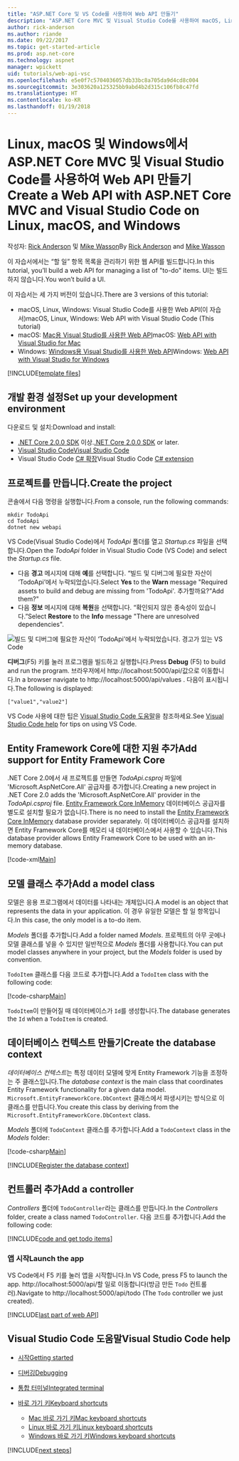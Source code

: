 ```yaml
---
title: "ASP.NET Core 및 VS Code를 사용하여 Web API 만들기"
description: "ASP.NET Core MVC 및 Visual Studio Code를 사용하여 macOS, Linux 또는 Windows에서 웹 API 빌드"
author: rick-anderson
ms.author: riande
ms.date: 09/22/2017
ms.topic: get-started-article
ms.prod: asp.net-core
ms.technology: aspnet
manager: wpickett
uid: tutorials/web-api-vsc
ms.openlocfilehash: e5e0f7c5704036057db33bc8a705da9d4cd8c004
ms.sourcegitcommit: 3e303620a125325bb9abd4b2d315c106fb8c47fd
ms.translationtype: HT
ms.contentlocale: ko-KR
ms.lasthandoff: 01/19/2018
---
```

# <a name="create-a-web-api-with-aspnet-core-mvc-and-visual-studio-code-on-linux-macos-and-windows"></a><span data-ttu-id="093e1-103">Linux, macOS 및 Windows에서 ASP.NET Core MVC 및 Visual Studio Code를 사용하여 Web API 만들기</span><span class="sxs-lookup"><span data-stu-id="093e1-103">Create a Web API with ASP.NET Core MVC and Visual Studio Code on Linux, macOS, and Windows</span></span>

<span data-ttu-id="093e1-104">작성자: [Rick Anderson](https://twitter.com/RickAndMSFT) 및 [Mike Wasson](https://github.com/mikewasson)</span><span class="sxs-lookup"><span data-stu-id="093e1-104">By [Rick Anderson](https://twitter.com/RickAndMSFT) and [Mike Wasson](https://github.com/mikewasson)</span></span>

<span data-ttu-id="093e1-105">이 자습서에서는 “할 일” 항목 목록을 관리하기 위한 웹 API를 빌드합니다.</span><span class="sxs-lookup"><span data-stu-id="093e1-105">In this tutorial, you’ll build a web API for managing a list of "to-do" items.</span></span> <span data-ttu-id="093e1-106">UI는 빌드하지 않습니다.</span><span class="sxs-lookup"><span data-stu-id="093e1-106">You won’t build a UI.</span></span>

<span data-ttu-id="093e1-107">이 자습서는 세 가지 버전이 있습니다.</span><span class="sxs-lookup"><span data-stu-id="093e1-107">There are 3 versions of this tutorial:</span></span>

* <span data-ttu-id="093e1-108">macOS, Linux, Windows: Visual Studio Code를 사용한 Web API(이 자습서)</span><span class="sxs-lookup"><span data-stu-id="093e1-108">macOS, Linux, Windows: Web API with Visual Studio Code (This tutorial)</span></span>
* <span data-ttu-id="093e1-109">macOS: [Mac용 Visual Studio를 사용한 Web API](xref:tutorials/first-web-api-mac)</span><span class="sxs-lookup"><span data-stu-id="093e1-109">macOS: [Web API with Visual Studio for Mac](xref:tutorials/first-web-api-mac)</span></span>
* <span data-ttu-id="093e1-110">Windows: [Windows용 Visual Studio를 사용한 Web API](xref:tutorials/first-web-api)</span><span class="sxs-lookup"><span data-stu-id="093e1-110">Windows: [Web API with Visual Studio for Windows](xref:tutorials/first-web-api)</span></span>

<!-- WARNING: The code AND images in this doc are used by uid: tutorials/web-api-vsc, tutorials/first-web-api-mac and tutorials/first-web-api. If you change any code/images in this tutorial, update uid: tutorials/web-api-vsc -->

[!INCLUDE[template files](../includes/webApi/intro.md)]

## <a name="set-up-your-development-environment"></a><span data-ttu-id="093e1-111">개발 환경 설정</span><span class="sxs-lookup"><span data-stu-id="093e1-111">Set up your development environment</span></span>

<span data-ttu-id="093e1-112">다운로드 및 설치:</span><span class="sxs-lookup"><span data-stu-id="093e1-112">Download and install:</span></span>
- <span data-ttu-id="093e1-113">[.NET Core 2.0.0 SDK](https://www.microsoft.com/net/core) 이상.</span><span class="sxs-lookup"><span data-stu-id="093e1-113">[.NET Core 2.0.0 SDK](https://www.microsoft.com/net/core) or later.</span></span>
- [<span data-ttu-id="093e1-114">Visual Studio Code</span><span class="sxs-lookup"><span data-stu-id="093e1-114">Visual Studio Code</span></span>](https://code.visualstudio.com)
- <span data-ttu-id="093e1-115">Visual Studio Code [C# 확장](https://marketplace.visualstudio.com/items?itemName=ms-vscode.csharp)</span><span class="sxs-lookup"><span data-stu-id="093e1-115">Visual Studio Code [C# extension](https://marketplace.visualstudio.com/items?itemName=ms-vscode.csharp)</span></span>

## <a name="create-the-project"></a><span data-ttu-id="093e1-116">프로젝트를 만듭니다.</span><span class="sxs-lookup"><span data-stu-id="093e1-116">Create the project</span></span>

<span data-ttu-id="093e1-117">콘솔에서 다음 명령을 실행합니다.</span><span class="sxs-lookup"><span data-stu-id="093e1-117">From a console, run the following commands:</span></span>

```console
mkdir TodoApi
cd TodoApi
dotnet new webapi
```

<span data-ttu-id="093e1-118">VS Code(Visual Studio Code)에서 *TodoApi* 폴더를 열고 *Startup.cs* 파일을 선택합니다.</span><span class="sxs-lookup"><span data-stu-id="093e1-118">Open the *TodoApi* folder in Visual Studio Code (VS Code) and select the *Startup.cs* file.</span></span>

- <span data-ttu-id="093e1-119">다음 **경고** 메시지에 대해 **예**를 선택합니다. “빌드 및 디버그에 필요한 자산이 ‘TodoApi’에서 누락되었습니다.</span><span class="sxs-lookup"><span data-stu-id="093e1-119">Select **Yes** to the **Warn** message "Required assets to build and debug are missing from 'TodoApi'.</span></span> <span data-ttu-id="093e1-120">추가할까요?”</span><span class="sxs-lookup"><span data-stu-id="093e1-120">Add them?"</span></span>
- <span data-ttu-id="093e1-121">다음 **정보** 메시지에 대해 **복원**을 선택합니다. “확인되지 않은 종속성이 있습니다.”</span><span class="sxs-lookup"><span data-stu-id="093e1-121">Select **Restore** to the **Info** message "There are unresolved dependencies".</span></span>

<!-- uid: tutorials/first-mvc-app-xplat/start-mvc uses the pic below. If you change it, make sure it's consistent -->

![빌드 및 디버그에 필요한 자산이 ‘TodoApi’에서 누락되었습니다. 경고가 있는 VS Code](web-api-vsc/_static/vsc_restore.png)

<span data-ttu-id="093e1-125">**디버그**(F5) 키를 눌러 프로그램을 빌드하고 실행합니다.</span><span class="sxs-lookup"><span data-stu-id="093e1-125">Press **Debug** (F5) to build and run the program.</span></span> <span data-ttu-id="093e1-126">브라우저에서 http://localhost:5000/api/값으로 이동합니다.</span><span class="sxs-lookup"><span data-stu-id="093e1-126">In a browser navigate to http://localhost:5000/api/values .</span></span> <span data-ttu-id="093e1-127">다음이 표시됩니다.</span><span class="sxs-lookup"><span data-stu-id="093e1-127">The following is displayed:</span></span>

`["value1","value2"]`

<span data-ttu-id="093e1-128">VS Code 사용에 대한 팁은 [Visual Studio Code 도움말](#visual-studio-code-help)을 참조하세요.</span><span class="sxs-lookup"><span data-stu-id="093e1-128">See [Visual Studio Code help](#visual-studio-code-help) for tips on using VS Code.</span></span>

## <a name="add-support-for-entity-framework-core"></a><span data-ttu-id="093e1-129">Entity Framework Core에 대한 지원 추가</span><span class="sxs-lookup"><span data-stu-id="093e1-129">Add support for Entity Framework Core</span></span>

<span data-ttu-id="093e1-130">.NET Core 2.0에서 새 프로젝트를 만들면 *TodoApi.csproj* 파일에 'Microsoft.AspNetCore.All' 공급자를 추가합니다.</span><span class="sxs-lookup"><span data-stu-id="093e1-130">Creating a new project in .NET Core 2.0 adds the 'Microsoft.AspNetCore.All' provider in the *TodoApi.csproj* file.</span></span> <span data-ttu-id="093e1-131">[Entity Framework Core InMemory](https://docs.microsoft.com/ef/core/providers/in-memory/) 데이터베이스 공급자를 별도로 설치할 필요가 없습니다.</span><span class="sxs-lookup"><span data-stu-id="093e1-131">There is no need to install the [Entity Framework Core InMemory](https://docs.microsoft.com/ef/core/providers/in-memory/) database provider separately.</span></span> <span data-ttu-id="093e1-132">이 데이터베이스 공급자를 설치하면 Entity Framework Core를 메모리 내 데이터베이스에서 사용할 수 있습니다.</span><span class="sxs-lookup"><span data-stu-id="093e1-132">This database provider allows Entity Framework Core to be used with an in-memory database.</span></span>

[!code-xml[Main](web-api-vsc/sample/TodoApi/TodoApi.csproj?highlight=12)]

## <a name="add-a-model-class"></a><span data-ttu-id="093e1-133">모델 클래스 추가</span><span class="sxs-lookup"><span data-stu-id="093e1-133">Add a model class</span></span>

<span data-ttu-id="093e1-134">모델은 응용 프로그램에서 데이터를 나타내는 개체입니다.</span><span class="sxs-lookup"><span data-stu-id="093e1-134">A model is an object that represents the data in your application.</span></span> <span data-ttu-id="093e1-135">이 경우 유일한 모델은 할 일 항목입니다.</span><span class="sxs-lookup"><span data-stu-id="093e1-135">In this case, the only model is a to-do item.</span></span>

<span data-ttu-id="093e1-136">*Models* 폴더를 추가합니다.</span><span class="sxs-lookup"><span data-stu-id="093e1-136">Add a folder named *Models*.</span></span> <span data-ttu-id="093e1-137">프로젝트의 아무 곳에나 모델 클래스를 넣을 수 있지만 일반적으로 *Models* 폴더를 사용합니다.</span><span class="sxs-lookup"><span data-stu-id="093e1-137">You can put model classes anywhere in your project, but the *Models* folder is used by convention.</span></span>

<span data-ttu-id="093e1-138">`TodoItem` 클래스를 다음 코드로 추가합니다.</span><span class="sxs-lookup"><span data-stu-id="093e1-138">Add a `TodoItem` class with the following code:</span></span>

[!code-csharp[Main](first-web-api/sample/TodoApi/Models/TodoItem.cs)]

<span data-ttu-id="093e1-139">`TodoItem`이 만들어질 때 데이터베이스가 `Id`를 생성합니다.</span><span class="sxs-lookup"><span data-stu-id="093e1-139">The database generates the `Id` when a `TodoItem` is created.</span></span>

## <a name="create-the-database-context"></a><span data-ttu-id="093e1-140">데이터베이스 컨텍스트 만들기</span><span class="sxs-lookup"><span data-stu-id="093e1-140">Create the database context</span></span>

<span data-ttu-id="093e1-141">*데이터베이스 컨텍스트*는 특정 데이터 모델에 맞게 Entity Framework 기능을 조정하는 주 클래스입니다.</span><span class="sxs-lookup"><span data-stu-id="093e1-141">The *database context* is the main class that coordinates Entity Framework functionality for a given data model.</span></span> <span data-ttu-id="093e1-142">`Microsoft.EntityFrameworkCore.DbContext` 클래스에서 파생시키는 방식으로 이 클래스를 만듭니다.</span><span class="sxs-lookup"><span data-stu-id="093e1-142">You create this class by deriving from the `Microsoft.EntityFrameworkCore.DbContext` class.</span></span>

<span data-ttu-id="093e1-143">*Models* 폴더에 `TodoContext` 클래스를 추가합니다.</span><span class="sxs-lookup"><span data-stu-id="093e1-143">Add a `TodoContext` class in the *Models* folder:</span></span>

[!code-csharp[Main](first-web-api/sample/TodoApi/Models/TodoContext.cs)]

[!INCLUDE[Register the database context](../includes/webApi/register_dbContext.md)]

## <a name="add-a-controller"></a><span data-ttu-id="093e1-144">컨트롤러 추가</span><span class="sxs-lookup"><span data-stu-id="093e1-144">Add a controller</span></span>

<span data-ttu-id="093e1-145">*Controllers* 폴더에 `TodoController`라는 클래스를 만듭니다.</span><span class="sxs-lookup"><span data-stu-id="093e1-145">In the *Controllers* folder, create a class named `TodoController`.</span></span> <span data-ttu-id="093e1-146">다음 코드를 추가합니다.</span><span class="sxs-lookup"><span data-stu-id="093e1-146">Add the following code:</span></span>

[!INCLUDE[code and get todo items](../includes/webApi/getTodoItems.md)]

### <a name="launch-the-app"></a><span data-ttu-id="093e1-147">앱 시작</span><span class="sxs-lookup"><span data-stu-id="093e1-147">Launch the app</span></span>

<span data-ttu-id="093e1-148">VS Code에서 F5 키를 눌러 앱을 시작합니다.</span><span class="sxs-lookup"><span data-stu-id="093e1-148">In VS Code, press F5 to launch the app.</span></span> <span data-ttu-id="093e1-149">http://localhost:5000/api/할 일로 이동합니다(방금 만든 `Todo` 컨트롤러).</span><span class="sxs-lookup"><span data-stu-id="093e1-149">Navigate to  http://localhost:5000/api/todo   (The `Todo` controller we just created).</span></span>

[!INCLUDE[last part of web API](../includes/webApi/end.md)]

## <a name="visual-studio-code-help"></a><span data-ttu-id="093e1-150">Visual Studio Code 도움말</span><span class="sxs-lookup"><span data-stu-id="093e1-150">Visual Studio Code help</span></span>

- [<span data-ttu-id="093e1-151">시작</span><span class="sxs-lookup"><span data-stu-id="093e1-151">Getting started</span></span>](https://code.visualstudio.com/docs)
- [<span data-ttu-id="093e1-152">디버깅</span><span class="sxs-lookup"><span data-stu-id="093e1-152">Debugging</span></span>](https://code.visualstudio.com/docs/editor/debugging)
- [<span data-ttu-id="093e1-153">통합 터미널</span><span class="sxs-lookup"><span data-stu-id="093e1-153">Integrated terminal</span></span>](https://code.visualstudio.com/docs/editor/integrated-terminal)
- [<span data-ttu-id="093e1-154">바로 가기 키</span><span class="sxs-lookup"><span data-stu-id="093e1-154">Keyboard shortcuts</span></span>](https://code.visualstudio.com/docs/getstarted/keybindings#_keyboard-shortcuts-reference)

  - [<span data-ttu-id="093e1-155">Mac 바로 가기 키</span><span class="sxs-lookup"><span data-stu-id="093e1-155">Mac keyboard shortcuts</span></span>](https://code.visualstudio.com/shortcuts/keyboard-shortcuts-macos.pdf)
  - [<span data-ttu-id="093e1-156">Linux 바로 가기 키</span><span class="sxs-lookup"><span data-stu-id="093e1-156">Linux keyboard shortcuts</span></span>](https://code.visualstudio.com/shortcuts/keyboard-shortcuts-linux.pdf)
  - [<span data-ttu-id="093e1-157">Windows 바로 가기 키</span><span class="sxs-lookup"><span data-stu-id="093e1-157">Windows keyboard shortcuts</span></span>](https://code.visualstudio.com/shortcuts/keyboard-shortcuts-windows.pdf)

[!INCLUDE[next steps](../includes/webApi/next.md)]


